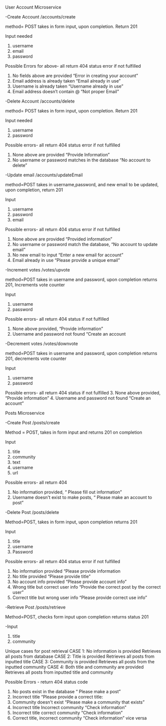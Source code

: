 User Account Microservice


-Create Account
/accounts/create

method= POST takes in form input, upon completion. Return 201

Input needed
1. username
2. email 
3. password

Possible Errors for above- all return 404 status error if not fulfilled
1. No fields above are provided     “Error in creating your account”
2.  Email address is already taken   “Email already in use”
3. Username is already taken    “Username already in use”
4. Email address doesn’t contain @  “Not proper Email”


-Delete Account
/accounts/delete

method= POST takes in form input, upon completion. Return 201 
                     
Input needed
1. username
2. password

Possible errors- all return 404 status error if not fulfilled
1. None above are provided “Provide Information” 
2. No username or password matches in the database  “No account to delete”


-Update email
/accounts/updateEmail 

method=POST takes in username,password, and new email to be updated, upon completion, return 201

Input
1. username
2. password
3. email

Possible errors- all return 404 status error if not fulfilled
1. None above are provided “Provided information”
2. No username or password match the database, “No account to update email”
3. No new email to input  “Enter a new email for account”
4. Email already in use “Please provide a unique email”


-Increment votes
/votes/upvote

method=POST takes in username and password, upon completion returns 201, Increments vote counter

Input
1. username
2. password

Possible errors- all return 404 status if not fulfilled
1. None above provided,   “Provide information”
2. Username and password not found “Create an account


-Decrement votes
/votes/downvote

method=POST takes in username and password, upon completion returns 201, decrements vote counter

Input
1. username
2. password

Possible errors- all return 404 status if not fulfilled
3. None above provided,   “Provide information”
4. Username and password not found “Create an account”



Posts Microservice


-Create Post
/posts/create

Method = POST, takes in form input and returns 201 on completion

Input
1. title
2. community
3. text
4. username
5. url

Possible errors- all return 404
1. No information provided,  “ Please fill out information”
2. Username doesn't exist to make posts,  “ Please make an account to post”


-Delete Post
/posts/delete

Method=POST, takes in form input, upon completion returns 201

Input
1. title
2. username
3. Password

Possible errors- all return 404 status error if not fulfilled
1. No information provided “Please provide information
2. No title provided “Please provide title”
3. No account info provided “Please provide account info”
4. Wrong title but correct user info “Provide the correct post by the correct user”
5. Correct title but wrong user info “Please provide correct use info”


-Retrieve Post
/posts/retrieve

Method=POST, checks form input upon completion returns status 201

-Input
1. title
2. community

Unique cases for post retrieval
CASE 1: No information is provided
     Retrieves all posts from database
CASE 2: Title is provided
     Retrieves all posts from inputted title
CASE 3: Community is provided
     Retrieves all posts from the inputted community
CASE 4: Both title and community are provided
     Retrieves all posts from inputted title and community 

Possible Errors - return 404 status code
1. No posts exist in the database “ Please make a post”
2. Incorrect title “Please provide a correct title:
3. Community doesn't exist “Please make a community that exists”
4. Incorrect title Incorrect community “Check information”
5. Incorrect title correct community “Check information”
6. Correct title, incorrect community “Check information” vice versa
